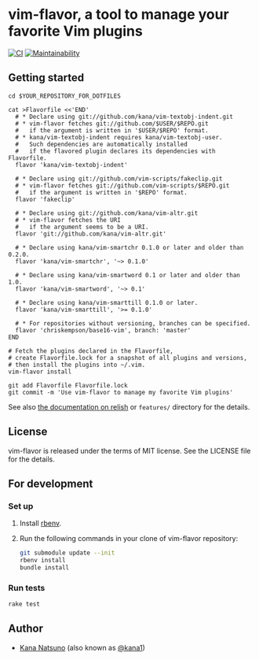 # vim-flavor, a tool to manage your favorite Vim plugins

[![CI](https://github.com/kana/vim-flavor/actions/workflows/ci.yml/badge.svg)](https://github.com/kana/vim-flavor/actions/workflows/ci.yml)
[![Maintainability](https://api.codeclimate.com/v1/badges/97414d95fb6d19c7fb72/maintainability)](https://codeclimate.com/github/kana/vim-flavor/maintainability)




## Getting started

    cd $YOUR_REPOSITORY_FOR_DOTFILES

    cat >Flavorfile <<'END'
      # * Declare using git://github.com/kana/vim-textobj-indent.git
      # * vim-flavor fetches git://github.com/$USER/$REPO.git
      #   if the argument is written in '$USER/$REPO' format.
      # * kana/vim-textobj-indent requires kana/vim-textobj-user.
      #   Such dependencies are automatically installed
      #   if the flavored plugin declares its dependencies with Flavorfile.
      flavor 'kana/vim-textobj-indent'

      # * Declare using git://github.com/vim-scripts/fakeclip.git
      # * vim-flavor fetches git://github.com/vim-scripts/$REPO.git
      #   if the argument is written in '$REPO' format.
      flavor 'fakeclip'

      # * Declare using git://github.com/kana/vim-altr.git
      # * vim-flavor fetches the URI
      #   if the argument seems to be a URI.
      flavor 'git://github.com/kana/vim-altr.git'

      # * Declare using kana/vim-smartchr 0.1.0 or later and older than 0.2.0.
      flavor 'kana/vim-smartchr', '~> 0.1.0'

      # * Declare using kana/vim-smartword 0.1 or later and older than 1.0.
      flavor 'kana/vim-smartword', '~> 0.1'

      # * Declare using kana/vim-smarttill 0.1.0 or later.
      flavor 'kana/vim-smarttill', '>= 0.1.0'
      
      # * For repositories without versioning, branches can be specified.
      flavor 'chriskempson/base16-vim', branch: 'master'
    END

    # Fetch the plugins declared in the Flavorfile,
    # create Flavorfile.lock for a snapshot of all plugins and versions,
    # then install the plugins into ~/.vim.
    vim-flavor install

    git add Flavorfile Flavorfile.lock
    git commit -m 'Use vim-flavor to manage my favorite Vim plugins'

See also
[the documentation on relish](https://www.relishapp.com/kana/vim-flavor) or
`features/` directory for the details.




## License

vim-flavor is released under the terms of MIT license.
See the LICENSE file for the details.




## For development

### Set up

1. Install [rbenv](https://github.com/rbenv/rbenv).
2. Run the following commands in your clone of vim-flavor repository:

   ```bash
   git submodule update --init
   rbenv install
   bundle install
   ```

### Run tests

```bash
rake test
```




## Author

* [Kana Natsuno](https://whileimautomaton.net/)
  (also known as [@kana1](https://twitter.com/kana1))




<!-- vim: set expandtab shiftwidth=4 softtabstop=4 textwidth=78 : -->
